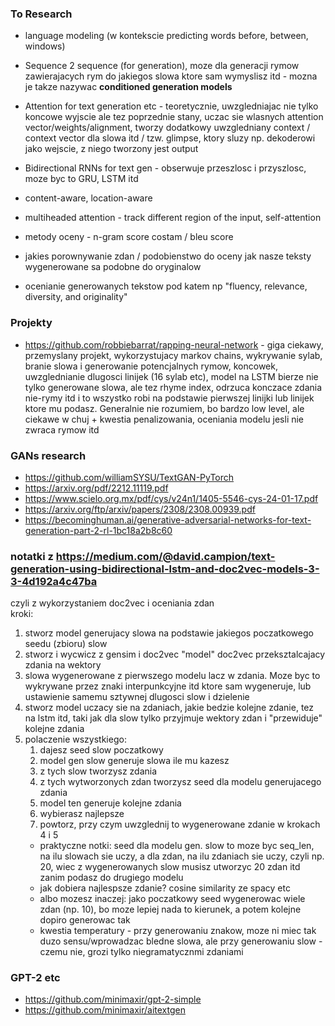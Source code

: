 ### To Research
* language modeling (w kontekscie predicting words before, between, windows)
* Sequence 2 sequence (for generation), moze dla generacji rymow zawierajacych rym do jakiegos slowa ktore sam wymyslisz itd - mozna je takze nazywac **conditioned generation models**
* Attention for text generation etc - teoretycznie, uwzgledniajac nie tylko koncowe wyjscie ale tez poprzednie stany, uczac sie wlasnych attention vector/weights/alignment, tworzy dodatkowy uwzgledniany context / context vector dla slowa itd / tzw. glimpse, ktory sluzy np. dekoderowi jako wejscie, z niego tworzony jest output
* Bidirectional RNNs for text gen - obserwuje przeszlosc i przyszlosc, moze byc to GRU, LSTM itd
* content-aware, location-aware
* multiheaded attention - track different region of the input, self-attention
* metody oceny - n-gram score costam / bleu score
* jakies porownywanie zdan / podobienstwo do oceny jak nasze teksty wygenerowane sa podobne do oryginalow

* ocenianie generowanych tekstow pod katem np "fluency, relevance, diversity, and originality"




### Projekty

* https://github.com/robbiebarrat/rapping-neural-network - giga ciekawy, przemyslany projekt, wykorzystujacy markov chains, wykrywanie sylab, branie slowa i generowanie potencjalnych rymow, koncowek, uwzglednianie dlugosci linijek (16 sylab etc), model na LSTM bierze nie tylko generowane slowa, ale tez rhyme index, odrzuca konczace zdania nie-rymy itd i to wszystko robi na podstawie pierwszej linijki lub linijek ktore mu podasz. Generalnie nie rozumiem, bo bardzo low level, ale ciekawe w chuj + kwestia penalizowania, oceniania modelu jesli nie zwraca rymow itd

### GANs research
* https://github.com/williamSYSU/TextGAN-PyTorch
* https://arxiv.org/pdf/2212.11119.pdf
* https://www.scielo.org.mx/pdf/cys/v24n1/1405-5546-cys-24-01-17.pdf
* https://arxiv.org/ftp/arxiv/papers/2308/2308.00939.pdf
* https://becominghuman.ai/generative-adversarial-networks-for-text-generation-part-2-rl-1bc18a2b8c60


### notatki z https://medium.com/@david.campion/text-generation-using-bidirectional-lstm-and-doc2vec-models-3-3-4d192a4c47ba
czyli z wykorzystaniem doc2vec i oceniania zdan  
kroki:  
1. stworz model generujacy slowa na podstawie jakiegos poczatkowego seedu (zbioru) slow
2. stworz i wycwicz z gensim i doc2vec "model" doc2vec przeksztalcajacy zdania na wektory
3. slowa wygenerowane z pierwszego modelu lacz w zdania. Moze byc to wykrywane przez znaki interpunkcyjne itd ktore sam wygeneruje, lub ustawienie samemu sztywnej dlugosci slow i dzielenie
4. stworz model uczacy sie na zdaniach, jakie bedzie kolejne zdanie, tez na lstm itd, taki jak dla slow tylko przyjmuje wektory zdan i "przewiduje" kolejne zdania
5. polaczenie wszystkiego:
    1. dajesz seed slow poczatkowy
    2. model gen slow generuje slowa ile mu kazesz
    3. z tych slow tworzysz zdania
    4. z tych wytworzonych zdan tworzysz seed dla modelu generujacego zdania
    5. model ten generuje kolejne zdania
    6. wybierasz najlepsze
    7. powtorz, przy czym uwzglednij to wygenerowane zdanie w krokach 4 i 5
    + praktyczne notki: seed dla modelu gen. slow to moze byc seq_len, na ilu slowach sie uczy, a dla zdan, na ilu zdaniach sie uczy, czyli np. 20, wiec z wygenerowanych slow musisz utworzyc 20 zdan itd zanim podasz do drugiego modelu
    + jak dobiera najlespsze zdanie? cosine similarity ze spacy etc
    + albo mozesz inaczej: jako poczatkowy seed wygenerowac wiele zdan (np. 10), bo moze lepiej nada to kierunek, a potem kolejne dopiro generowac tak
    + kwestia temperatury - przy generowaniu znakow, moze ni miec tak duzo sensu/wprowadzac bledne slowa, ale przy generowaniu slow - czemu nie, grozi tylko niegramatycznmi zdaniami

### GPT-2 etc
* https://github.com/minimaxir/gpt-2-simple
* https://github.com/minimaxir/aitextgen